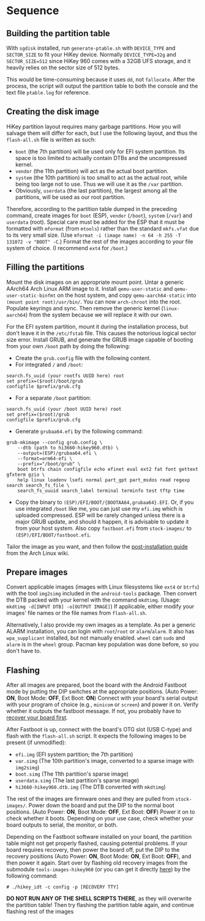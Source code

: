 # Sequence
## Building the partition table
With `sgdisk` installed, run `generate-ptable.sh` with `DEVICE_TYPE` and `SECTOR_SIZE` to fit your HiKey device. Normally `DEVICE_TYPE=32g` and `SECTOR_SIZE=512` since HiKey 960 comes with a 32GB UFS storage, and it heavily relies on the sector size of 512 bytes.

This would be time-consuming because it uses `dd`, not `fallocate`. After the process, the script will output the partition table to both the console and the text file `ptable.log` for reference.

## Creating the disk image
HiKey partition layout requires many garbage partitions. How you will salvage them will differ for each, but I use the following layout, and thus the `flash-all.sh` file is written as such:

- `boot` (the 7th partition) will be used only for EFI system partition. Its space is too limited to actually contain DTBs and the uncompressed kernel.
- `vendor` (the 11th partition) will act as the actual boot partition.
- `system` (the 10th partition) is too small to act as the actual root, while being too large not to use. Thus we will use it as the `/var` partition.
- Obviously, `userdata` (the last partition), the largest among all the partitions, will be used as our root partition.

Therefore, according to the partition table dumped in the preceding command, create images for `boot` (ESP), `vendor` (`/boot`), `system` (`/var`) and `userdata` (root). Special care must be added for the ESP that it must be formatted with `mformat` (from `mtools`) rather than the standard `mkfs.vfat` due to its very small size. (Use `mformat -i (image name) -n 64 -h 255 -T 131072 -v "BOOT" -C`.) Format the rest of the images according to your file system of choice. (I recommend `ext4` for `/boot`.)

## Filling the partitions
Mount the disk images on an appropriate mount point. Untar a generic AArch64 Arch Linux ARM image to it. Install `qemu-user-static` and `qemu-user-static-binfmt` on the host system, and copy `qemu-aarch64-static` into `(mount point root)/usr/bin/`. You can now `arch-chroot` into the root. Populate keyrings and sync. Then remove the generic kernel (`linux-aarch64`) from the system because we will replace it with our own.

For the EFI system partition, mount it during the installation process, but don't leave it in the `/etc/fstab` file. This causes the notorious logical sector size error. Install GRUB, and generate the GRUB image capable of booting from your own `/boot` path by doing the following:
- Create the `grub.config` file with the following content.
 - For integrated `/` and `/boot`:
```
search.fs_uuid (your rootfs UUID here) root
set prefix=($root)/boot/grub
configfile $prefix/grub.cfg
```
 - For a separate `/boot` partition:
```
search.fs_uuid (your /boot UUID here) root
set prefix=($root)/grub
configfile $prefix/grub.cfg
```
- Generate `grubaa64.efi` by the following command:
```
grub-mkimage --config grub.config \
    --dtb (path to hi3660-hikey960.dtb) \
    --output=(ESP)/grubaa64.efi \
    --format=arm64-efi \
    --prefix="/boot/grub" \
    boot btrfs chain configfile echo efinet eval ext2 fat font gettext gfxterm gzio \
    help linux loadenv lsefi normal part_gpt part_msdos read regexp search search_fs_file \
    search_fs_uuuid search_label terminal terminfo test tftp time
```
- Copy the binary to `(ESP)/EFI/BOOT/{BOOTAA64,grubaa64}.EFI`.
Or, if you use integrated `/boot` like me, you can just use my `efi.img` which is uploaded compressed. ESP will be rarely changed unless there is a major GRUB update, and should it happen, it is advisable to update it from your host system. Also copy `fastboot.efi` from `stock-images/` to `(ESP)/EFI/BOOT/fastboot.efi`.

Tailor the image as you want, and then follow the [post-installation guide](https://wiki.archlinux.org/title/Installation_guide) from the Arch Linux wiki.

## Prepare images
Convert applicable images (images with Linux filesystems like `ext4` or `btrfs`) with the tool `img2simg` included in the `android-tools` package. Then convert the DTB packed with your kernel with the command `mkdtimg`. (Usage: `mkdtimg -d[INPUT DTB] -o[OUTPUT IMAGE]`) If applicable, either modify your images' file names or the file names from `flash-all.sh`.

Alternatively, I also provide my own images as a template. As per a generic ALARM installation, you can login with `root`/`root` or `alarm`/`alarm`. It also has `wpa_supplicant` installed, but not manually enabled. `wheel` can `sudo` and `alarm` is in the `wheel` group. Pacman key population was done before, so you don't have to.

## Flashing
After all images are prepared, boot the board with the Android Fastboot mode by putting the DIP switches at the appropriate positions. (Auto Power: **ON**, Boot Mode: **OFF**, Ext Boot: **ON**) Connect with your board's serial output with your program of choice (e.g., `minicom` or `screen`) and power it on. Verify whether it outputs the fastboot message. If not, you probably have to [recover your board first](https://www.96boards.org/documentation/consumer/hikey/hikey960/installation/board-recovery.md.html).

After Fastboot is up, connect with the board's OTG slot (USB C-type) and flash with the `flash-all.sh` script. It expects the following images to be present (if unmodified):

- `efi.img` (EFI system partition; the 7th partition)
- `var.simg` (The 10th partition's image, converted to a sparse image with `img2simg`)
- `boot.simg` (The 11th partition's sparse image)
- `userdata.simg` (The last partition's sparse image)
- `hi3660-hikey960.dtb.img` (The DTB converted with `mkdtimg`)

The rest of the images are firmware ones and they are pulled from `stock-images/`. Power down the board and put the DIP to the normal boot positions. (Auto Power: **ON**, Boot Mode: **OFF**, Ext Boot: **OFF**) Power it on to check whether it boots. Depending on your use case, check whether your board outputs to serial, the monitor, or both.

Depending on the Fastboot software installed on your board, the partition table might not get properly flashed, causing potential problems. If your board requires recovery, then power the board off, put the DIP to the recovery positions (Auto Power: **ON**, Boot Mode: **ON**, Ext Boot: **OFF**), and then power it again. Start over by flashing old recovery images from the submodule `tools-images-hikey960` (or you can get it directly [here](https://github.com/96boards-hikey/tools-images-hikey960)) by the following command:

```
# ./hikey_idt -c config -p [RECOVERY TTY]
```

**DO NOT RUN ANY OF THE SHELL SCRIPTS THERE**, as they will overwrite the partition table! Then try flashing the partition table again, and continue flashing rest of the images